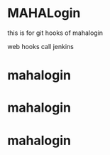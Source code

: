 # MAHALogin
this is for git hooks  of mahalogin

web hooks call jenkins



# mahalogin
# mahalogin
# mahalogin
